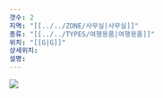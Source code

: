 ```yaml
---
갯수: 2
지역: "[[../../ZONE/사무실|사무실]]"
종류: "[[../../TYPES/여행용품|여행용품]]"
위치: "[[G|G]]"
상세위치: 
설명: 
---
```

![](http://192.168.50.22/images/240608_IMG_0230.jpg)